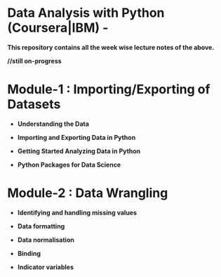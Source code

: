 # Data Analysis with Python (Coursera|IBM) -
**This repository contains all the week wise
  lecture notes of the above.**

**//still on-progress**
  
# Module-1 : Importing/Exporting of Datasets
* **Understanding the Data**

* **Importing and Exporting Data in Python**

* **Getting Started Analyzing Data in Python**

* **Python Packages for Data Science**

  
# Module-2 : Data Wrangling
* **Identifying and handling missing values**

* **Data formatting**

* **Data normalisation**

* **Binding**

* **Indicator variables**
